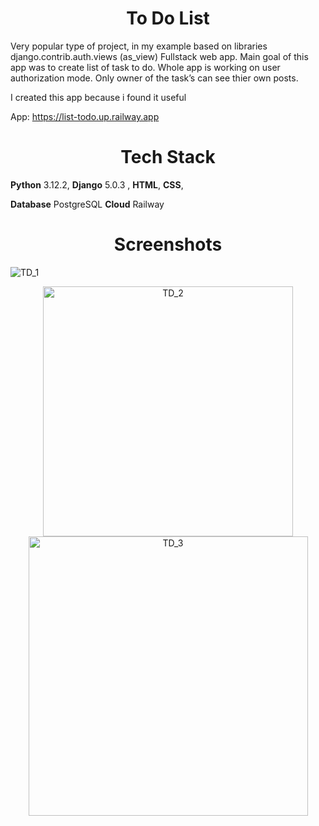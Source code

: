 
<h1 align="center"> To Do List </h1>

Very popular type of project, in my example based on libraries django.contrib.auth.views (as_view)
Fullstack web app. Main goal of this app was to create list of task to do. Whole app is working on user authorization mode. Only owner of the task’s can see thier own posts.


I created this app because i found it useful

App: https://list-todo.up.railway.app


<h1 align='center'>Tech Stack</h1>

**Python** 3.12.2, **Django** 5.0.3 , **HTML**, **CSS**,

**Database** PostgreSQL **Cloud** Railway

<h1 align='center'>Screenshots</h1>

![TD_1](https://github.com/OPJerry/To-Do-List/assets/155251228/b036b95c-e02c-448d-8e88-b28a1d3fba1a)

<p align="center">
  <img src="https://github.com/OPJerry/To-Do-List/assets/155251228/14251882-6d85-401d-b24c-b779290be4a9" alt="TD_2" width="400"/>
  <img src="https://github.com/OPJerry/To-Do-List/assets/155251228/94c98f0b-c6fc-48e5-8027-de32f3efbf59" alt="TD_3" width="447"/>
</p>
